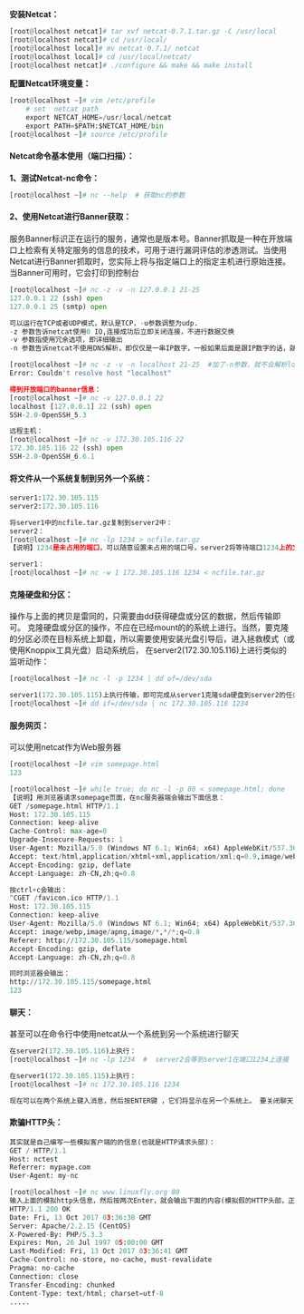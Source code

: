 **安装Netcat：**
```py
[root@localhost netcat]# tar xvf netcat-0.7.1.tar.gz -C /usr/local
[root@localhost netcat]# cd /usr/local/
[root@localhost local]# mv netcat-0.7.1/ netcat
[root@localhost local]# cd /usr/local/netcat/
[root@localhost netcat]# ./configure && make && make install

```
**配置Netcat环境变量：**
```py
[root@localhost ~]# vim /etc/profile
    # set  netcat path
    export NETCAT_HOME=/usr/local/netcat
    export PATH=$PATH:$NETCAT_HOME/bin
[root@localhost ~]# source /etc/profile

```
#### Netcat命令基本使用（端口扫描）：

**1、测试Netcat-nc命令：**
```py
[root@localhost ~]# nc --help  # 获取nc的参数

```

#### 2、使用Netcat进行Banner获取： ####
服务Banner标识正在运行的服务，通常也是版本号。Banner抓取是一种在开放端口上检索有关特定服务的信息的技术，可用于进行漏洞评估的渗透测试。当使用Netcat进行Banner抓取时，您实际上将与指定端口上的指定主机进行原始连接。当Banner可用时，它会打印到控制台

```py
[root@localhost ~]# nc -z -v -n 127.0.0.1 21-25  
127.0.0.1 22 (ssh) open
127.0.0.1 25 (smtp) open

可以运行在TCP或者UDP模式，默认是TCP，-u参数调整为udp.
-z 参数告诉netcat使用0 IO,连接成功后立即关闭连接，不进行数据交换
-v 参数指使用冗余选项，即详细输出
-n 参数告诉netcat不使用DNS解析，即仅仅是一串IP数字，一般如果后面是跟IP数字的话，就带上-n参数；跟着是域名的话，就不带-n参数。

[root@localhost ~]# nc -z -v -n localhost 21-25  #加了-n参数，就不会解析localhost，导致报错
Error: Couldn't resolve host "localhost"

得到开放端口的banner信息：
[root@localhost ~]# nc -v 127.0.0.1 22
localhost [127.0.0.1] 22 (ssh) open
SSH-2.0-OpenSSH_5.3

远程主机：
[root@localhost ~]# nc -v 172.30.105.116 22
172.30.105.116 22 (ssh) open
SSH-2.0-OpenSSH_6.6.1

```

#### 将文件从一个系统复制到另外一个系统：
```py
server1:172.30.105.115
server2:172.30.105.116

将server1中的ncfile.tar.gz复制到server2中：
server2：
[root@localhost ~]# nc -lp 1234 > ncfile.tar.gz
【说明】1234是未占用的端口，可以随意设置未占用的端口号，server2将等待端口1234上的文件ncfile.tar.gz

server1：
[root@localhost ~]# nc -w 1 172.30.105.116 1234 < ncfile.tar.gz 
```


#### 克隆硬盘和分区：

操作与上面的拷贝是雷同的，只需要由dd获得硬盘或分区的数据，然后传输即可。
克隆硬盘或分区的操作，不应在已经mount的的系统上进行。当然，要克隆的分区必须在目标系统上卸载，所以需要使用安装光盘引导后，进入拯救模式（或使用Knoppix工具光盘）启动系统后，
在server2(172.30.105.116)上进行类似的监听动作：
```py
[root@localhost ~]# nc -l -p 1234 | dd of=/dev/sda

server1(172.30.105.115)上执行传输，即可完成从server1克隆sda硬盘到server2的任务：
[root@localhost ~]# dd if=/dev/sda | nc 172.30.105.116 1234

```

#### 服务网页：
可以使用netcat作为Web服务器
```py
[root@localhost ~]# vim somepage.html 
123

[root@localhost ~]# while true; do nc -l -p 80 < somepage.html; done
【说明】用浏览器请求somepage页面，在nc服务器端会输出下面信息：
GET /somepage.html HTTP/1.1
Host: 172.30.105.115
Connection: keep-alive
Cache-Control: max-age=0
Upgrade-Insecure-Requests: 1
User-Agent: Mozilla/5.0 (Windows NT 6.1; Win64; x64) AppleWebKit/537.36 (KHTML, like Gecko) Chrome/60.0.3112.90 Safari/537.36
Accept: text/html,application/xhtml+xml,application/xml;q=0.9,image/webp,image/apng,*/*;q=0.8
Accept-Encoding: gzip, deflate
Accept-Language: zh-CN,zh;q=0.8

按ctrl+c会输出：
^CGET /favicon.ico HTTP/1.1
Host: 172.30.105.115
Connection: keep-alive
User-Agent: Mozilla/5.0 (Windows NT 6.1; Win64; x64) AppleWebKit/537.36 (KHTML, like Gecko) Chrome/60.0.3112.90 Safari/537.36
Accept: image/webp,image/apng,image/*,*/*;q=0.8
Referer: http://172.30.105.115/somepage.html
Accept-Encoding: gzip, deflate
Accept-Language: zh-CN,zh;q=0.8

同时浏览器会输出：
http://172.30.105.115/somepage.html
123
```

#### 聊天：
甚至可以在命令行中使用netcat从一个系统到另一个系统进行聊天
```py
在server2(172.30.105.116)上执行：
[root@localhost ~]# nc -lp 1234  #  server2会等到server1在端口1234上连接

在server1(172.30.105.115)上执行：
[root@localhost ~]# nc 172.30.105.116 1234

现在可以在两个系统上键入消息，然后按ENTER键 ，它们将显示在另一个系统上。 要关闭聊天，请在两个系统上按CTRL + C。

```
#### 欺骗HTTP头：
```py
其实就是自己编写一些模拟客户端的的信息(也就是HTTP请求头部)：
GET / HTTP/1.1
Host: nctest
Referrer: mypage.com
User-Agent: my-nc

[root@localhost ~]# nc www.linuxfly.org 80
输入上面的模拟http头信息，然后按两次Enter，就会输出下面的内容(模拟假的HTTP头部，正常请求了网页)：
HTTP/1.1 200 OK
Date: Fri, 13 Oct 2017 03:36:38 GMT
Server: Apache/2.2.15 (CentOS)
X-Powered-By: PHP/5.3.3
Expires: Mon, 26 Jul 1997 05:00:00 GMT
Last-Modified: Fri, 13 Oct 2017 03:36:41 GMT
Cache-Control: no-store, no-cache, must-revalidate
Pragma: no-cache
Connection: close
Transfer-Encoding: chunked
Content-Type: text/html; charset=utf-8
.....
